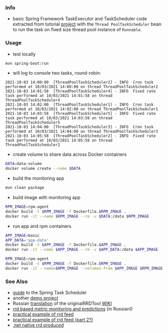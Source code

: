 ### Info

*  basic Spring Framework TaskExecutor and TaskScheduler code extracted from tutorial [project](https://github.com/eugenp/tutorials/tree/master/spring-scheduling) with the `Thread PoolTaskScheduler` bean to run the task on fixed size thread  pool instance of `Runnable`.

### Usage
* test locally
```sh
mvn spring-boot:run
```
* will log to console two tasks, round-robin:
```text
2021-10-03 14:00:00  [ThreadPoolTaskScheduler2] - INFO  Cron task performed at 10/03/2021 14:00:00 on thread ThreadPoolTaskScheduler2
2021-10-03 14:01:58  [ThreadPoolTaskScheduler4] - INFO  Fixed rate task performed at 10/03/2021 14:01:58 on thread ThreadPoolTaskScheduler4
2021-10-03 14:02:00  [ThreadPoolTaskScheduler1] - INFO  Cron task performed at 10/03/2021 14:02:00 on thread ThreadPoolTaskScheduler1
2021-10-03 14:03:58  [ThreadPoolTaskScheduler5] - INFO  Fixed rate task performed at 10/03/2021 14:03:58 on thread ThreadPoolTaskScheduler5
2021-10-03 14:04:00  [ThreadPoolTaskScheduler3] - INFO  Cron task performed at 10/03/2021 14:04:00 on thread ThreadPoolTaskScheduler3
2021-10-03 14:05:58  [ThreadPoolTaskScheduler2] - INFO  Fixed rate task performed at 10/03/2021 14:05:58 on thread ThreadPoolTaskScheduler2
```
* create volume to share data across Docker containers

```sh
DATA=data-volume
docker volume create --name $DATA
```
* build the monitoring app
```sh
mvn clean package
```
* build image with monitoring app
```sh
RPM_IMAGE=rpm-agent
docker build -t $RPM_IMAGE -f Dockerfile.$RPM_IMAGE .
docker run -it --name $RPM_IMAGE --rm -v $DATA:/data $RPM_IMAGE
```
* run app and rpm containers
```sh
APP_IMAGE=basic
APP_DATA='app-data'
docker build -t $APP_IMAGE -f Dockerfile.$APP_IMAGE .
docker run -it --name $APP_IMAGE --rm -v $APP_DATA:/data $APP_IMAGE

RPM_IMAGE=rpm-agent
docker build -t $RPM_IMAGE -f Dockerfile.$RPM_IMAGE .
docker run -it --name=$RPM_IMAGE --volumes-from $APP_IMAGE $RPM_IMAGE
```

### See Also

  * [guide](https://www.baeldung.com/spring-task-scheduler) to the Spring Task Scheduler
  * another [demo project](https://github.com/JavaInUse/springboot-taskscheduler) 
  * Russian [translation](https://ru.wikibooks.org/wiki/RRDtool) of the originalRRDTool [WIKI](https://oss.oetiker.ch/rrdtool/doc/index.en.html)
  * [rrd based metric monitoring and predictions](https://habr.com/ru/post/134599/) (in Russian0
  * [practical example of rrd feed](https://www.codeproject.com/Articles/867463/Monitoring-Lync-with-MRTG)
  * [practical example of rrd feed (part 2?)](https://www.codeproject.com/Articles/1016359/Monitoring-Lync-with-MRTG-2)
  * [.net native rrd produced](https://www.codeproject.com/Articles/28763/C-Hooks-For-RRDtool)
